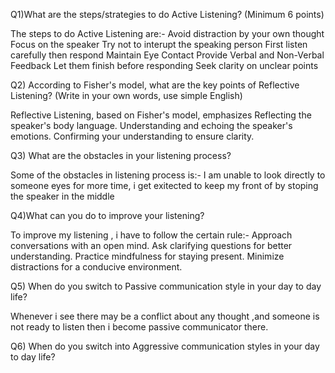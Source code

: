 Q1)What are the steps/strategies to do Active Listening? (Minimum 6 points)

The steps to do Active Listening are:-
Avoid distraction by your own thought
Focus on the speaker
Try not to interupt the speaking person
First listen carefully then respond
Maintain Eye Contact
Provide Verbal and Non-Verbal Feedback
Let them finish before responding
Seek clarity on unclear points


Q2) According to Fisher's model, what are the key points of Reflective Listening? (Write in your own words, use simple English)

Reflective Listening, based on Fisher's model, emphasizes
Reflecting the speaker's body language.
Understanding and echoing the speaker's emotions.
Confirming your understanding to ensure clarity.

Q3) What are the obstacles in your listening process?

Some of the obstacles in listening process is:-
I am unable to look directly to someone eyes for more time,
i get exitected to keep my front of by stoping the speaker in the middle

Q4)What can you do to improve your listening?

To improve my listening , i have to follow the certain rule:-
    Approach conversations with an open mind.
    Ask clarifying questions for better understanding.
    Practice mindfulness for staying present.
    Minimize distractions for a conducive environment.


Q5) When do you switch to Passive communication style in your day to day life?

Whenever i see there may be a conflict about any thought ,and someone is not ready to listen then i become passive communicator there.


Q6) When do you switch into Aggressive communication styles in your day to day life?


